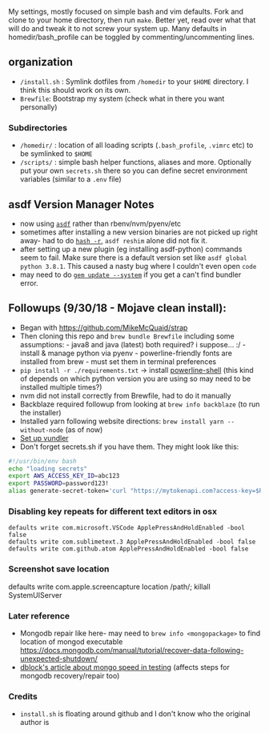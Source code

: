 My settings, mostly focused on simple bash and vim defaults.
Fork and clone to your home directory, then run `make`.
Better yet, read over what that will do and tweak it to not screw your system up. Many defaults in homedir/bash_profile can be toggled by commenting/uncommenting lines.

## organization

- `/install.sh` : Symlink dotfiles from `/homedir` to your `$HOME` directory. I think this should work on its own.
- `Brewfile`: Bootstrap my system (check what in there you want personally)

### Subdirectories

- `/homedir/` : location of all loading scripts (`.bash_profile`, `.vimrc` etc) to be symlinked to `$HOME`
- `/scripts/` : simple bash helper functions, aliases and more. Optionally put your own `secrets.sh` there so you can define secret environment variables (similar to a `.env` file)

## asdf Version Manager Notes

- now using [`asdf`](https://asdf-vm.com/) rather than rbenv/nvm/pyenv/etc
- sometimes after installing a new version binaries are not picked up right away- had to do [`hash -r`](https://unix.stackexchange.com/questions/86012/what-is-the-purpose-of-the-hash-command), `asdf reshim` alone did not fix it.
- after setting up a new plugin (eg installing asdf-python) commands seem to fail. Make sure there is a default version set like `asdf global python 3.8.1`. This caused a nasty bug where I couldn't even open `code`
- may need to do [`gem update --system`](https://github.com/asdf-vm/asdf-ruby/issues/129) if you get a can't find bundler error.

## Followups (9/30/18 - Mojave clean install):

- Began with https://github.com/MikeMcQuaid/strap
- Then cloning this repo and `brew bundle Brewfile` including some assumptions: - java8 and java (latest) both required? i suppose... :/ - install & manage python via pyenv - powerline-friendly fonts are installed from brew - must set them in terminal preferences
- `pip install -r ./requirements.txt` -> install [powerline-shell](https://github.com/b-ryan/powerline-shell#config-file) (this kind of depends on which python version you are using so may need to be installed multiple times?)
- nvm did not install correctly from Brewfile, had to do it manually
- Backblaze required followup from looking at `brew info backblaze` (to run the installer)
- Installed yarn following website directions: `brew install yarn --without-node` (as of now)
- [Set up vundler](https://github.com/VundleVim/Vundle.vim)
- Don't forget secrets.sh if you have them. They might look like this:

```sh
#!/usr/bin/env bash
echo "loading secrets"
export AWS_ACCESS_KEY_ID=abc123
export PASSWORD=password123!
alias generate-secret-token='curl "https://mytokenapi.com?access-key=$PASSWORD"'
```

### Disabling key repeats for different text editors in osx

```
defaults write com.microsoft.VSCode ApplePressAndHoldEnabled -bool false
defaults write com.sublimetext.3 ApplePressAndHoldEnabled -bool false
defaults write com.github.atom ApplePressAndHoldEnabled -bool false
```

### Screenshot save location

defaults write com.apple.screencapture location /path/; killall SystemUIServer

### Later reference

- Mongodb repair like here- may need to `brew info <mongopackage>` to find location of mongod executable https://docs.mongodb.com/manual/tutorial/recover-data-following-unexpected-shutdown/
- [dblock's article about mongo speed in testing](https://docs.mongodb.com/manual/tutorial/recover-data-following-unexpected-shutdown/) (affects steps for mongodb recovery/repair too)

### Credits

- `install.sh` is floating around github and I don't know who the original author is
